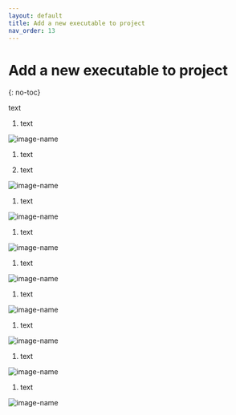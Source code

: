 ```yaml
---
layout: default
title: Add a new executable to project
nav_order: 13
---
```


# Add a new executable to project
{: no-toc}


<p>text<p>

1. text

![image-name](url?raw=true "alt text here") 

1. text 

1. <p>text<p>
![image-name](url?raw=true "alt text here") 
1. <p>text<p>
![image-name](url?raw=true "alt text here")
1. <p>text<p>
![image-name](url?raw=true "alt text here") 
1. <p>text<p>
![image-name](url?raw=true "alt text here") 
1. <p>text<p>
![image-name](url?raw=true "alt text here")
1. <p>text<p>
![image-name](url?raw=true "alt text here") 
1. <p>text<p>
![image-name](url?raw=true "alt text here") 
1. <p>text<p>
![image-name](url?raw=true "alt text here")
